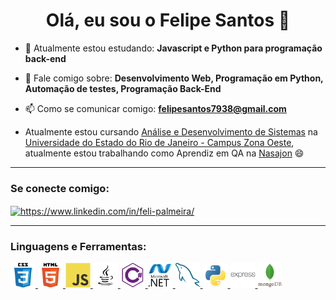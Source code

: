 <h1 align="center">Olá, eu sou o Felipe Santos 👋</h1>

- 🌱 Atualmente estou estudando: **Javascript e Python para programação back-end**

- 💬 Fale comigo sobre: **Desenvolvimento Web, Programação em Python, Automação de testes, Programação Back-End**

- 📫 Como se comunicar comigo: **felipesantos7938@gmail.com**

- Atualmente estou cursando [Análise e Desenvolvimento de Sistemas](https://www.fcee.uerj.br/index.php/tecnologia-em-analise-e-desenvolvimento-de-sistemas/) na [Universidade do Estado do Rio de Janeiro - Campus Zona Oeste](http://www.uezo.rj.gov.br/), atualmente estou trabalhando como Aprendiz em QA na [Nasajon](https://nasajon.com.br/) 😄


_______________________________________________

<h3 align="left">Se conecte comigo:</h3>
<p align="left">
<a href="https://www.linkedin.com/in/feli-palmeira/" target="blank"><img align="center" src="https://raw.githubusercontent.com/rahuldkjain/github-profile-readme-generator/master/src/images/icons/Social/linked-in-alt.svg" alt="https://www.linkedin.com/in/feli-palmeira/" height="30" width="40" /></a>
</p>

_______________________________________________
<h3 align="left">Linguagens e Ferramentas:</h3>
<p align="left">
  <a href="https://www.w3schools.com/css/" target="_blank" rel="noreferrer"> <img src="https://raw.githubusercontent.com/devicons/devicon/master/icons/css3/css3-original-wordmark.svg" alt="CSS3" width="40" height="40"/> </a>
  <a href="https://www.w3.org/html/" target="_blank" rel="noreferrer"> <img src="https://raw.githubusercontent.com/devicons/devicon/master/icons/html5/html5-original-wordmark.svg" alt="html5" width="40" height="40"/> </a>
  <a href="https://developer.mozilla.org/en-US/docs/Web/JavaScript" target="_blank" rel="noreferrer"> <img src="https://raw.githubusercontent.com/devicons/devicon/master/icons/javascript/javascript-original.svg" alt="javascript" width="40" height="40"/> </a>
  <a href="https://www.java.com/en/download/help/whatis_java.html" target="_blank" rel="noreferrer"> <img src="https://raw.githubusercontent.com/vorillaz/devicons/ba75593fdf8d66496676a90cbf127d721f73e961/!SVG/java.svg" alt="Java" width="40" height="40"/> </a>
  <a href="https://learn.microsoft.com/pt-br/dotnet/csharp/tour-of-csharp/" target="_blank" rel="noreferrer"> <img src="https://raw.githubusercontent.com/devicons/devicon/1119b9f84c0290e0f0b38982099a2bd027a48bf1/icons/csharp/csharp-line.svg" alt="C#" width="40" height="40"/> </a>
  <a href="https://dotnet.microsoft.com/pt-br/learn/dotnet/what-is-dotnet-framework" target="_blank" rel="noreferrer"> <img src="https://raw.githubusercontent.com/devicons/devicon/1119b9f84c0290e0f0b38982099a2bd027a48bf1/icons/dot-net/dot-net-original-wordmark.svg" alt=".NET" width="40" height="40"/> </a>
  <a href="https://www.mysql.com/" rel="noreferrer"> <img src="https://raw.githubusercontent.com/devicons/devicon/1119b9f84c0290e0f0b38982099a2bd027a48bf1/icons/mysql/mysql-original.svg" alt="MySQL" width="40" height="40"/> </a>
  <a href="https://www.python.org/" target="_blank" rel="noreferrer"> <img src="https://raw.githubusercontent.com/devicons/devicon/1119b9f84c0290e0f0b38982099a2bd027a48bf1/icons/python/python-original.svg" alt="Python" width="40" height="40"/> </a>
  <a href="https://www.adobe.com/br/products/photoshop.html](https://expressjs.com/pt-br/" target="_blank" rel="noreferrer"> <img src="https://raw.githubusercontent.com/devicons/devicon/master/icons/express/express-original-wordmark.svg" alt="Express.js" width="40" height="40"/> </a>
  <a href="https://www.mongodb.com/" target="_blank" rel="noreferrer"> <img src="https://raw.githubusercontent.com/devicons/devicon/master/icons/mongodb/mongodb-original-wordmark.svg" alt="mongodb" width="40" height="40"/> </a>
  
</p>
